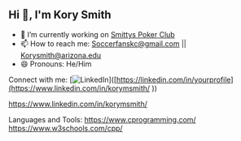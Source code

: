 ## Hi 👋, I'm Kory Smith

- 🔭 I’m currently working on [Smittys Poker Club]([url](https://poker.korymsmith.dev/login))
- 📫 How to reach me: Soccerfanskc@gmail.com || Korysmith@arizona.edu
- 😄 Pronouns: He/Him

Connect with me:
[![LinkedIn](https://img.shields.io/badge/LinkedIn-0A66C2?logo=linkedin&logoColor=white)]([https://linkedin.com/in/yourprofile](https://www.linkedin.com/in/korymsmith/
))

https://www.linkedin.com/in/korymsmith/

Languages and Tools:
https://www.cprogramming.com/ https://www.w3schools.com/cpp/
<!--
**Ksmith18skc/Ksmith18skc** is a ✨ _special_ ✨ repository because its `README.md` (this file) appears on your GitHub profile.

Here are some ideas to get you started:

- 🔭 I’m currently working on [Smittys Poker Club]([url](https://poker.korymsmith.dev/login))
- 🌱 I’m currently learning ...
- 👯 I’m looking to collaborate on ...
- 🤔 I’m looking for help with ...
- 💬 Ask me about ...
- 📫 How to reach me: Soccerfanskc@gmail.com || Korysmith@arizona.edu
- 😄 Pronouns: He/Him
- ⚡ Fun fact: ...
-->
